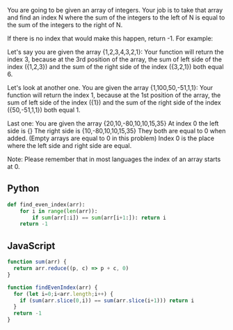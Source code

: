 You are going to be given an array of integers. Your job is to take that array and find an index N where the sum of the integers to the left of N is equal to the sum of the integers to the right of N.

If there is no index that would make this happen, return -1.
For example:

Let's say you are given the array {1,2,3,4,3,2,1}:
Your function will return the index 3, because at the 3rd position of the array, the sum of left side of the index ({1,2,3}) and the sum of the right side of the index ({3,2,1}) both equal 6.

Let's look at another one.
You are given the array {1,100,50,-51,1,1}:
Your function will return the index 1, because at the 1st position of the array, the sum of left side of the index ({1}) and the sum of the right side of the index ({50,-51,1,1}) both equal 1.

Last one:
You are given the array {20,10,-80,10,10,15,35}
At index 0 the left side is {}
The right side is {10,-80,10,10,15,35}
They both are equal to 0 when added. (Empty arrays are equal to 0 in this problem)
Index 0 is the place where the left side and right side are equal.

Note: Please remember that in most languages the index of an array starts at 0.

## Python
```python
def find_even_index(arr):
    for i in range(len(arr)):
        if sum(arr[:i]) == sum(arr[i+1:]): return i
    return -1
```

## JavaScript
```js
function sum(arr) {
  return arr.reduce((p, c) => p + c, 0)
}

function findEvenIndex(arr) {
  for (let i=0;i<arr.length;i++) {
    if (sum(arr.slice(0,i)) == sum(arr.slice(i+1))) return i
  }
  return -1
}
```